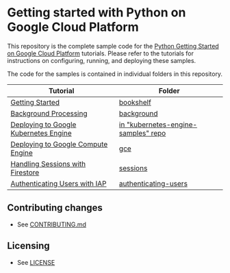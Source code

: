 # Getting started with Python on Google Cloud Platform

This repository is the complete sample code for the [Python Getting Started on Google Cloud Platform](https://cloud.google.com/python/docs/) tutorials. Please refer to the tutorials for instructions on configuring, running, and deploying these samples.

The code for the samples is contained in individual folders in this repository.

Tutorial | Folder
---------|-------
[Getting Started](https://cloud.google.com/python/getting-started/) | [bookshelf](https://github.com/GoogleCloudPlatform/getting-started-python/tree/main/bookshelf)
[Background Processing](https://cloud.google.com/python/getting-started/background-processing) | [background](https://github.com/GoogleCloudPlatform/getting-started-python/tree/main/background)
[Deploying to Google Kubernetes Engine](https://cloud.google.com/kubernetes-engine/docs/quickstarts/deploying-a-language-specific-app) | [in "kubernetes-engine-samples" repo](https://github.com/GoogleCloudPlatform/kubernetes-engine-samples/tree/main/quickstart/python)
[Deploying to Google Compute Engine](https://cloud.google.com/python/tutorials/getting-started-on-compute-engine) | [gce](https://github.com/GoogleCloudPlatform/getting-started-python/tree/main/gce)
[Handling Sessions with Firestore](https://cloud.google.com/python/getting-started/session-handling-with-firestore) | [sessions](https://github.com/GoogleCloudPlatform/getting-started-python/tree/main/sessions)
[Authenticating Users with IAP](https://cloud.google.com/python/getting-started/authenticate-users) | [authenticating-users](https://github.com/GoogleCloudPlatform/getting-started-python/tree/main/authenticating-users)

## Contributing changes

* See [CONTRIBUTING.md](CONTRIBUTING.md)

## Licensing

* See [LICENSE](LICENSE)
